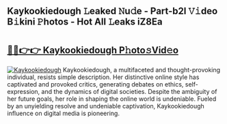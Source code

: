 ## Kaykookiedough 𝙻eaked 𝙽u𝚍e - Part-b2l 𝚅𝚒deo B𝚒kini 𝙿hotos - Hot All 𝙻eaks iZ8Ea

# <h2><a href="http://ld0ruco.urlbe.top/?page=Kaykookiedough">🔗🔗👉👉 Kaykookiedough P𝚑oto𝚜Vid𝚎o</a></h2>

[![Kaykookiedough](https://i.imgur.com/eBuTRDB.gif)](http://ld0ruco.urlbe.top/?page=Kaykookiedough)
Kaykookiedough, a multifaceted and thought-provoking individual, resists simple description. Her distinctive online style has captivated and provoked critics, generating debates on ethics, self-expression, and the dynamics of digital societies. Despite the ambiguity of her future goals, her role in shaping the online world is undeniable. Fueled by an unyielding resolve and undeniable captivation, Kaykookiedough influence on digital media is pioneering.
